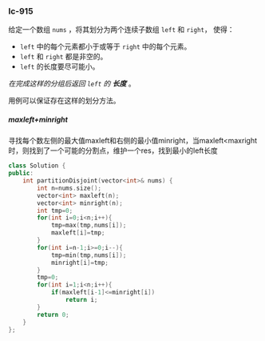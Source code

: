 ### lc-915

给定一个数组 `nums` ，将其划分为两个连续子数组 `left` 和 `right`， 使得：

- `left` 中的每个元素都小于或等于 `right` 中的每个元素。
- `left` 和 `right` 都是非空的。
- `left` 的长度要尽可能小。

*在完成这样的分组后返回 `left` 的 **长度*** 。

用例可以保证存在这样的划分方法。

 

##### maxleft+minright

寻找每个数左侧的最大值maxleft和右侧的最小值minright，当maxleft<maxright时，则找到了一个可能的分割点，维护一个res，找到最小的left长度



```c++
class Solution {
public:
    int partitionDisjoint(vector<int>& nums) {
        int n=nums.size();
        vector<int> maxleft(n);
        vector<int> minright(n);
        int tmp=0;
        for(int i=0;i<n;i++){
            tmp=max(tmp,nums[i]);
            maxleft[i]=tmp;
        }
        for(int i=n-1;i>=0;i--){
            tmp=min(tmp,nums[i]);
            minright[i]=tmp;
        }
        tmp=0;
        for(int i=1;i<n;i++){
            if(maxleft[i-1]<=minright[i])
                return i;
        }
        return 0;
    }
};
```

